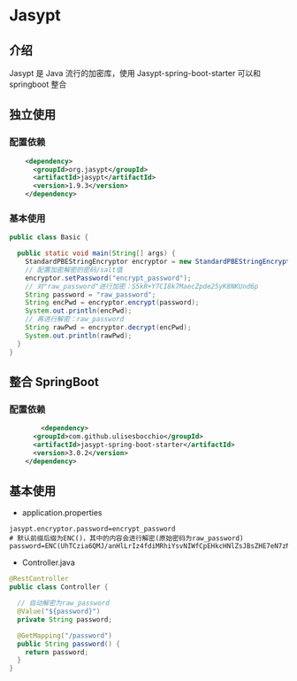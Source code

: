 # Jasypt

## 介绍

Jasypt 是 Java 流行的加密库，使用 Jasypt-spring-boot-starter 可以和 springboot 整合

## 独立使用

### 配置依赖

```xml
    <dependency>
      <groupId>org.jasypt</groupId>
      <artifactId>jasypt</artifactId>
      <version>1.9.3</version>
    </dependency>
```

### 基本使用

```java
public class Basic {

  public static void main(String[] args) {
    StandardPBEStringEncryptor encryptor = new StandardPBEStringEncryptor();
    // 配置加密解密的密码/salt值
    encryptor.setPassword("encrypt_password");
    // 对"raw_password"进行加密：S5kR+Y7CI8k7MaecZpde25yK8NKUnd6p
    String password = "raw_password";
    String encPwd = encryptor.encrypt(password);
    System.out.println(encPwd);
    // 再进行解密：raw_password
    String rawPwd = encryptor.decrypt(encPwd);
    System.out.println(rawPwd);
  }
}
```

## 整合 SpringBoot

### 配置依赖

```xml
		<dependency>
      <groupId>com.github.ulisesbocchio</groupId>
      <artifactId>jasypt-spring-boot-starter</artifactId>
      <version>3.0.2</version>
    </dependency>
```

## 基本使用

- application.properties

```properties
jasypt.encryptor.password=encrypt_password
# 默认前缀后缀为ENC()，其中的内容会进行解密(原始密码为raw_password)
password=ENC(UhTCzia6QMJ/anHlLrIz4fdiMRhiYsvNIWfCpEHkcHNlZsJBsZHE7eN7zNKaDONC)
```

- Controller.java

```java
@RestController
public class Controller {

  // 自动解密为raw_password
  @Value("${password}")
  private String password;

  @GetMapping("/password")
  public String password() {
    return password;
  }
}
```

